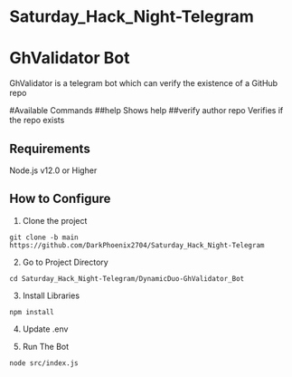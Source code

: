 # Saturday_Hack_Night-Telegram

# GhValidator Bot

GhValidator is a telegram bot which can verify the existence of a GitHub repo

#Available Commands
##help
Shows help
##verify author repo
Verifies if the repo exists

## Requirements
Node.js v12.0 or Higher

## How to Configure
1. Clone the project
```
git clone -b main https://github.com/DarkPhoenix2704/Saturday_Hack_Night-Telegram
```

2. Go to Project Directory
```
cd Saturday_Hack_Night-Telegram/DynamicDuo-GhValidator_Bot
```

3. Install Libraries
```
npm install
```

4. Update .env

5. Run The Bot
```
node src/index.js
```
